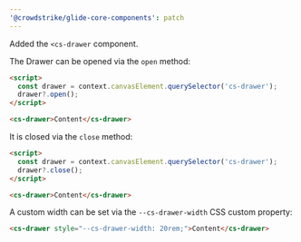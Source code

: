 ```yaml
---
'@crowdstrike/glide-core-components': patch
---
```


Added the `<cs-drawer` component.

The Drawer can be opened via the `open` method:

```html
<script>
  const drawer = context.canvasElement.querySelector('cs-drawer');
  drawer?.open();
</script>

<cs-drawer>Content</cs-drawer>
```

It is closed via the `close` method:

```html
<script>
  const drawer = context.canvasElement.querySelector('cs-drawer');
  drawer?.close();
</script>

<cs-drawer>Content</cs-drawer>
```

A custom width can be set via the `--cs-drawer-width` CSS custom property:

```html
<cs-drawer style="--cs-drawer-width: 20rem;">Content</cs-drawer>
```
